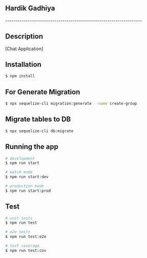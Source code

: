 ## Hardik Gadhiya
<p>-------------------------------------------------------------------</p>

## Description

[Chat Application]

## Installation

```bash
$ npm install
```

## For Generate Migration
```bash
$ npx sequelize-cli migration:generate --name create-group
```

## Migrate tables to DB
```bash
$ npx sequelize-cli db:migrate 
```

## Running the app

```bash
# development
$ npm run start

# watch mode
$ npm run start:dev

# production mode
$ npm run start:prod
```

## Test

```bash
# unit tests
$ npm run test

# e2e tests
$ npm run test:e2e

# test coverage
$ npm run test:cov
```
